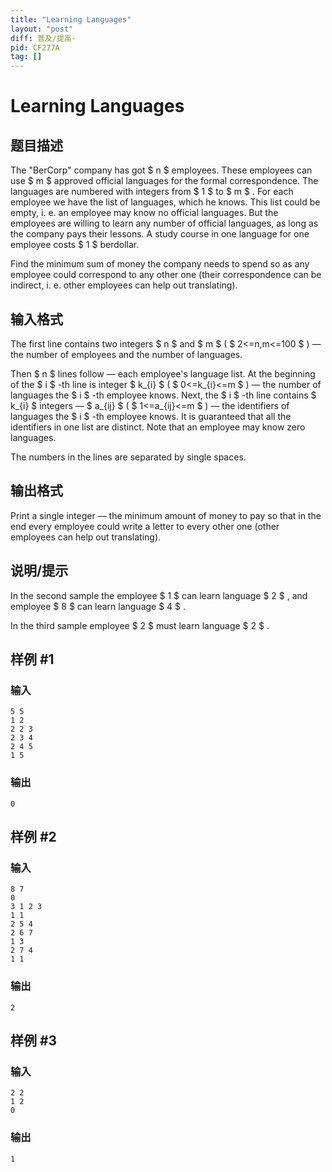 ```yaml
---
title: "Learning Languages"
layout: "post"
diff: 普及/提高-
pid: CF277A
tag: []
---
```


# Learning Languages

## 题目描述

The "BerCorp" company has got $ n $ employees. These employees can use $ m $ approved official languages for the formal correspondence. The languages are numbered with integers from $ 1 $ to $ m $ . For each employee we have the list of languages, which he knows. This list could be empty, i. e. an employee may know no official languages. But the employees are willing to learn any number of official languages, as long as the company pays their lessons. A study course in one language for one employee costs $ 1 $ berdollar.

Find the minimum sum of money the company needs to spend so as any employee could correspond to any other one (their correspondence can be indirect, i. e. other employees can help out translating).

## 输入格式

The first line contains two integers $ n $ and $ m $ ( $ 2<=n,m<=100 $ ) — the number of employees and the number of languages.

Then $ n $ lines follow — each employee's language list. At the beginning of the $ i $ -th line is integer $ k_{i} $ ( $ 0<=k_{i}<=m $ ) — the number of languages the $ i $ -th employee knows. Next, the $ i $ -th line contains $ k_{i} $ integers — $ a_{ij} $ ( $ 1<=a_{ij}<=m $ ) — the identifiers of languages the $ i $ -th employee knows. It is guaranteed that all the identifiers in one list are distinct. Note that an employee may know zero languages.

The numbers in the lines are separated by single spaces.

## 输出格式

Print a single integer — the minimum amount of money to pay so that in the end every employee could write a letter to every other one (other employees can help out translating).

## 说明/提示

In the second sample the employee $ 1 $ can learn language $ 2 $ , and employee $ 8 $ can learn language $ 4 $ .

In the third sample employee $ 2 $ must learn language $ 2 $ .

## 样例 #1

### 输入

```
5 5
1 2
2 2 3
2 3 4
2 4 5
1 5

```

### 输出

```
0

```

## 样例 #2

### 输入

```
8 7
0
3 1 2 3
1 1
2 5 4
2 6 7
1 3
2 7 4
1 1

```

### 输出

```
2

```

## 样例 #3

### 输入

```
2 2
1 2
0

```

### 输出

```
1

```

